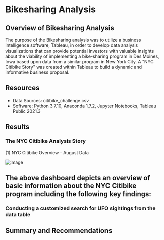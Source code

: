 # Bikesharing Analysis

## Overview of Bikesharing Analysis
The purpose of the Bikesharing analysis was to utilize a business intelligence software, Tableau, in order to develop data analysis visualizations that can provide potential investors with valuable insights about the viability of implementing a bike-sharing program in Des Moines, Iowa based upon data from a similar program in New York City. A "NYC Citibike Story" was created within Tableau to build a dynamic and informative business proposal.  

## Resources
- Data Sources: citibike_challenge.csv
- Software: Python 3.7.10, Anaconda 1.7.2, Jupyter Notebooks, Tableau Public 2021.3

## Results

### The NYC Citibike Analysis Story

(1) NYC Citibike Overview - August Data 

![image](https://user-images.githubusercontent.com/85533099/142348851-b4dc652e-6a1f-4e99-98d0-ee3cb5e645d5.png)

The above dashboard depicts an overview of basic information about the NYC Citibike program including the following key findings:
  - 

### Conducting a customized search for UFO sightings from the data table 

## Summary and Recommendations

